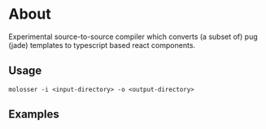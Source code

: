 # About

Experimental source-to-source compiler which converts (a subset of) pug (jade) templates to typescript based react components.

## Usage

```
molosser -i <input-directory> -o <output-directory>
```

## Examples


